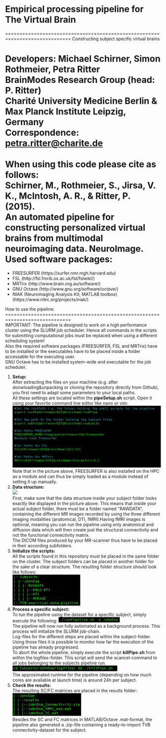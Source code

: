 <h1>Empirical processing pipeline for The Virtual Brain</h1>
=============================================================================
Constructing subject specific virtual brains

Developers: Michael Schirner, Simon Rothmeier, Petra Ritter<br>
BrainModes Research Group (head: P. Ritter)<br>
Charité University Medicine Berlin & Max Planck Institute Leipzig, Germany<br>
Correspondence: petra.ritter@charite.de<br>
<br>
When using this code please cite as follows:<br>
Schirner, M., Rothmeier, S., Jirsa, V. K., McIntosh, A. R., & Ritter, P. (2015). <br>
An automated pipeline for constructing personalized virtual brains from multimodal neuroimaging data. NeuroImage.<br>
Used software packages:
=============================================================================
<ul>
<li>FREESURFER (https://surfer.nmr.mgh.harvard.edu)</li>
<li>FSL (http://fsl.fmrib.ox.ac.uk/fsl/fslwiki/)</li>
<li>MRTrix (http://www.brain.org.au/software/)</li>
<li>GNU Octave (http://www.gnu.org/software/octave/)</li>
<li>NIAK (Neuroimaging Analysis Kit; MATLAB toolbox) (https://www.nitrc.org/projects/niak/)</li>
</ul>
How to use the pipeline:
=============================================================================
<br>IMPORTANT: The pipeline is designed to work on a high performance cluster using the SLURM job scheduler. Hence all commands
in the scripts for submitting computational jobs must be replaced when using a different scheduling system!</br>
Also the required software packages (FREESURFER, FSL and MRTrix) have to be installed or the executables have to be placed inside a folder accessable for the executing user.<br>
GNU Octave has to be installed system-wide and executable for the job scheduler.
<ol>
<li><b>Setup:</b></li>
After extracting the files on your machine (e.g. after donwloading&unpacking or cloning the repository directly from Github), you first need to adapt some parameters to your local paths.<br>
All these settings are located within the <b>pipeSetup.sh</b> script. Open it using your favorite command line editor like nano or vim:
<img src="doc/setup.png"/><br>
Note that in the picture above, FREESURFER is also installed on the HPC as a module and can thus be simply loaded as a module instead of setting it up manually.<br>

<li><b>Data structure:</b><br>
<img src="doc/initTree.png"/><br>
First, make sure that the data structure inside your subject folder looks exactly like displayed in the picture above.
This means that inside your actual subject folder, there must be a folder named "RAWDATA", containing the different
MR images recorded by using the three different imaging modalities (anatomical, DTI, fMRI).Having fMRI images is optional, meaning you can run the pipeline using only anatomical and diffusion data which will then create just the structural connectivity and not the functional connectivity matrix.<br>
The DICOM files produced by your MR-scanner thus have to be placed in their according subfolders.
</li>
<li><b>Initialize the scripts:</b><br>
All the scripts found in this repository must be placed in the same folder on the cluster. The subject folders
can be placed in another folder for the sake of a clear structure. The resulting folder structure should look like follows:<br>
<img src="doc/scriptTree.png" /><br>
</li>
<li><b>Process a specific subject:</b><br>
To tun the pipeline using the dataset for a specific subject, simply execute the following:
<img src="doc/runPipe.png"/><br>
The pipeline will now run fully automated as a background process. This process will initialize the SLURM job-chain.<br>
Log-files for the different steps are placed within the subject-folder. Using those files it is possible to monitor how far the
execution of the pipeline has already progressed.<br>
To abort the whole pipeline, simply execute the script <b>killPipe.sh</b> from within the logfiles-folder. This script will send the scancel-command to all jobs belonging to the subjects pipeline run.<br>
<img src="doc/killPipe.png" /><br>
The approximated runtime for the pipeline (depending on how much cores are available at launch time) is around 24h per subject.
</li>
<li><b>Check the results:</b><br>
The resulting SC/FC matrices are placed in the results folder:<br>
<img src="doc/results.png" /><br>
Besides the SC and FC matrices in MATLAB/Octave .mat-format, the pipeline also generated a .zip-file containing a ready-to-import TVB connectivity-dataset for the subject.
</li>
</ol>
